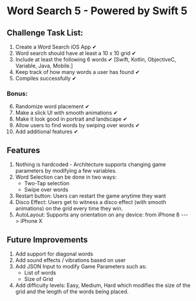 # Word Search 5 - Powered by Swift 5

## Challenge Task List: 
1. Create a Word Search iOS App ✔
2. Word search should have at least a 10 x 10 grid ✔ 
3. Include at least the following 6 words ✔
[Swift, Kotlin, ObjectiveC, Variable, Java, Mobile.]
4. Keep track of how many words a user has found ✔
5. Compiles successfully ✔
### Bonus:
6. Randomize word placement ✔
7. Make a slick UI with smooth animations ✔
8. Make it look good in portrait and landscape ✔
9. Allow users to find words by swiping over words ✔
10. Add additional features ✔

## Features
1. Nothing is hardcoded - Architecture supports changing game parameters by modifying a few variables. 
2. Word Selection can be done in two ways: 
    - Two-Tap selection
    - Swipe over words
3. Restart button: Users can restart the game anytime they want
4. Disco Effect: Users get to witness a disco effect (with smooth animations) on the grid every time they win.
5. AutoLayout: Supports any orientation on any device: from iPhone 8 ---> iPhone X



## Future Improvements
1. Add support for diagonal words
2. Add sound effects / vibrations based on user 
3. Add JSON Input to modify Game Parameters such as:
    - List of words
    - Size of Grid
4. Add difficulty levels: Easy, Medium, Hard which modifies the size of the grid and the length of the words being placed.

